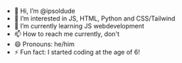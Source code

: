 - 👋 Hi, I’m @ipsoldude
- 👀 I’m interested in JS, HTML, Python and CSS/Tailwind
- 🌱 I’m currently learning JS webdevelopment
- 📫 How to reach me currently, don't
- 😄 Pronouns: he/him
- ⚡ Fun fact: I started coding at the age of 6!
